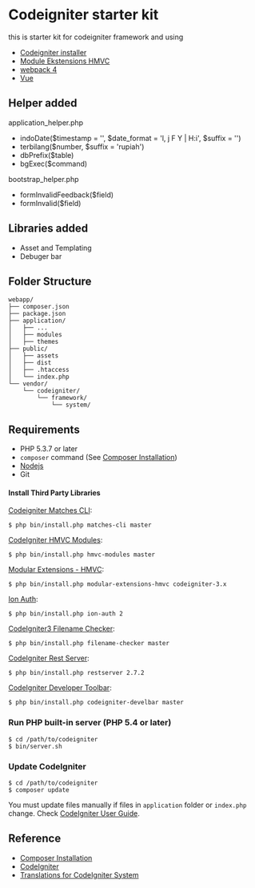 # Codeigniter starter kit
this is starter kit for codeigniter framework and using
* [Codeigniter installer](https://github.com/kenjis/codeigniter-composer-installer)
* [Module Ekstensions HMVC](https://bitbucket.org/wiredesignz/codeigniter-modular-extensions-hmvc)
* [webpack 4](https://webpack.js.org)
* [Vue](https://vuejs.org)

## Helper added
application_helper.php
* indoDate($timestamp = '', $date_format = 'l, j F Y | H:i', $suffix = '')
* terbilang($number, $suffix = 'rupiah')
* dbPrefix($table)
* bgExec($command)

bootstrap_helper.php
* formInvalidFeedback($field)
* formInvalid($field)

## Libraries added
* Asset and Templating
* Debuger bar

## Folder Structure
```
webapp/
├── composer.json
├── package.json
├── application/
│   ├── ...
│   ├── modules
│   ├── themes
├── public/
│   ├── assets
│   ├── dist
│   ├── .htaccess
│   └── index.php
└── vendor/
    └── codeigniter/
        └── framework/
            └── system/
```

## Requirements

* PHP 5.3.7 or later
* `composer` command (See [Composer Installation](https://getcomposer.org/doc/00-intro.md#installation-linux-unix-osx))
* [Nodejs](https://nodejs.org/en/)
* Git

#### Install Third Party Libraries
[Codeigniter Matches CLI](https://github.com/avenirer/codeigniter-matches-cli):
```
$ php bin/install.php matches-cli master
```

[CodeIgniter HMVC Modules](https://github.com/jenssegers/codeigniter-hmvc-modules):
```
$ php bin/install.php hmvc-modules master
```

[Modular Extensions - HMVC](https://bitbucket.org/wiredesignz/codeigniter-modular-extensions-hmvc):
```
$ php bin/install.php modular-extensions-hmvc codeigniter-3.x
```

[Ion Auth](https://github.com/benedmunds/CodeIgniter-Ion-Auth):
```
$ php bin/install.php ion-auth 2
```

[CodeIgniter3 Filename Checker](https://github.com/kenjis/codeigniter3-filename-checker):
```
$ php bin/install.php filename-checker master
```

[CodeIgniter Rest Server](https://github.com/chriskacerguis/codeigniter-restserver):
```
$ php bin/install.php restserver 2.7.2
```
[CodeIgniter Developer Toolbar](https://github.com/JCSama/CodeIgniter-develbar):
```
$ php bin/install.php codeigniter-develbar master
```

### Run PHP built-in server (PHP 5.4 or later)
```
$ cd /path/to/codeigniter
$ bin/server.sh
```

### Update CodeIgniter
```
$ cd /path/to/codeigniter
$ composer update
```

You must update files manually if files in `application` folder or `index.php` change. Check [CodeIgniter User Guide](http://www.codeigniter.com/user_guide/installation/upgrading.html).

## Reference
* [Composer Installation](https://getcomposer.org/doc/00-intro.md#installation-linux-unix-osx)
* [CodeIgniter](https://github.com/bcit-ci/CodeIgniter)
* [Translations for CodeIgniter System](https://github.com/bcit-ci/codeigniter3-translations)
